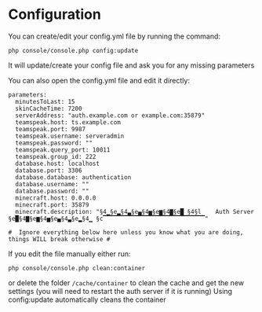 Configuration
=============

You can create/edit your config.yml file by running the command:

    php console/console.php config:update
    
It will update/create your config file and ask you for any missing parameters

You can also open the config.yml file and edit it directly:

    parameters:
      minutesToLast: 15
      skinCacheTime: 7200
      serverAddress: "auth.example.com or example.com:35879"
      teamspeak.host: ts.example.com
      teamspeak.port: 9987
      teamspeak.username: serveradmin
      teamspeak.password: ""
      teamspeak.query_port: 10011
      teamspeak.group_id: 222
      database.host: localhost
      database.port: 3306
      database.database: authentication
      database.username: ""
      database.password: ""
      minecraft.host: 0.0.0.0
      minecraft.port: 35879
      minecraft.description: "§4▁§e▂§4▃§e▄§4▅§e▆§4▇§e█ §4§l    Auth Server    §e█§4▇§e▆§4▅§e▄§4▃§e▂§4▁ §c▔▔▔▔▔▔▔▔▔▔▔▔▔▔▔▔▔▔▔▔▔▔▔▔▔▔▔▔▔"

    #  Ignore everything below here unless you know what you are doing, things WILL break otherwise #
    
If you edit the file manually either run:

`php console/console.php clean:container`
 
or delete the folder `/cache/container` to clean the cache and get the new settings (you will need to restart the auth server if it is running)
Using config:update automatically cleans the container